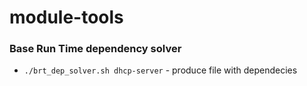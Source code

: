 # module-tools

### Base Run Time dependency solver 
 * `./brt_dep_solver.sh dhcp-server` - produce file with dependecies  

